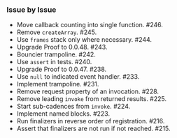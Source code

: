 ### Issue by Issue

 * Move callback counting into single function. #246.
 * Remove `createArray`. #245.
 * Use `frames` stack only where necessary. #244.
 * Upgrade Proof to 0.0.48. #243.
 * Bouncier trampoline. #242.
 * Use `assert` in tests. #240.
 * Upgrade Proof to 0.0.47. #238.
 * Use `null` to indicated event handler. #233.
 * Implement trampoline. #231.
 * Remove request property of an invocation. #228.
 * Remove leading `invoke` from returned results. #225.
 * Start sub-cadences from `invoke`. #224.
 * Implement named blocks. #223.
 * Run finalizers in reverse order of registration. #216.
 * Assert that finalizers are not run if not reached. #215.
